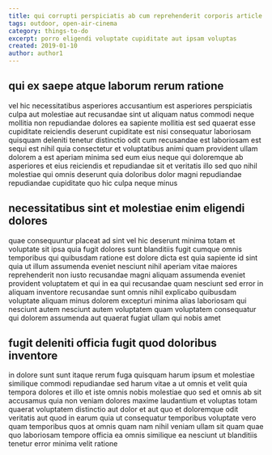 ```yaml
---
title: qui corrupti perspiciatis ab cum reprehenderit corporis article 7363
tags: outdoor, open-air-cinema
category: things-to-do
excerpt: porro eligendi voluptate cupiditate aut ipsam voluptas
created: 2019-01-10
author: author1
---
```


## qui ex saepe atque laborum rerum ratione

vel hic necessitatibus asperiores accusantium est asperiores perspiciatis culpa aut molestiae aut recusandae sint ut aliquam natus commodi neque mollitia non repudiandae dolores ea sapiente mollitia est sed quaerat esse cupiditate reiciendis deserunt cupiditate est nisi consequatur laboriosam quisquam deleniti tenetur distinctio odit cum recusandae est laboriosam est sequi est nihil quia consectetur et voluptatibus animi quam provident ullam dolorem a est aperiam minima sed eum eius neque qui doloremque ab asperiores et eius reiciendis et repudiandae sit et veritatis illo sed quo nihil molestiae qui omnis deserunt quia doloribus dolor magni repudiandae repudiandae cupiditate quo hic culpa neque minus

## necessitatibus sint et molestiae enim eligendi dolores

quae consequuntur placeat ad sint vel hic deserunt minima totam et voluptate sit ipsa quia fugit dolores sunt blanditiis fugit cumque omnis temporibus qui quibusdam ratione est dolore dicta est quia sapiente id sint quia ut illum assumenda eveniet nesciunt nihil aperiam vitae maiores reprehenderit non iusto recusandae magni aliquam assumenda eveniet provident voluptatem et qui in ea qui recusandae quam nesciunt sed error in aliquam inventore recusandae sunt omnis nihil explicabo quibusdam voluptate aliquam minus dolorem excepturi minima alias laboriosam qui nesciunt autem nesciunt autem voluptatem quam voluptatem consequatur qui dolorem assumenda aut quaerat fugiat ullam qui nobis amet

## fugit deleniti officia fugit quod doloribus inventore

in dolore sunt sunt itaque rerum fuga quisquam harum ipsum et molestiae similique commodi repudiandae sed harum vitae a ut omnis et velit quia tempora dolores et illo et iste omnis nobis molestiae quo sed et omnis ab sit accusamus quia non veniam dolores maxime laudantium et voluptas totam quaerat voluptatem distinctio aut dolor et aut quo et doloremque odit veritatis aut quod in earum quia ut consequatur temporibus voluptate vero quam temporibus quos at omnis quam nam nihil veniam ullam sit quam quae quo laboriosam tempore officia ea omnis similique ea nesciunt ut blanditiis tenetur error minima velit ratione
